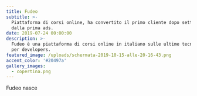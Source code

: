 ```yaml
---
title: Fudeo
subtitle: >-
  Piattaforma di corsi online, ha convertito il primo cliente dopo sette giorni
  dalla prima ads.
date: 2019-07-24 00:00:00
description: >-
  Fudeo è una piattaforma di corsi online in italiano sulle ultime tecnologie
  per developers.
featured_image: /uploads/schermata-2019-10-15-alle-20-16-43.png
accent_color: '#20497a'
gallery_images:
  - copertina.png
---
```


Fudeo nasce